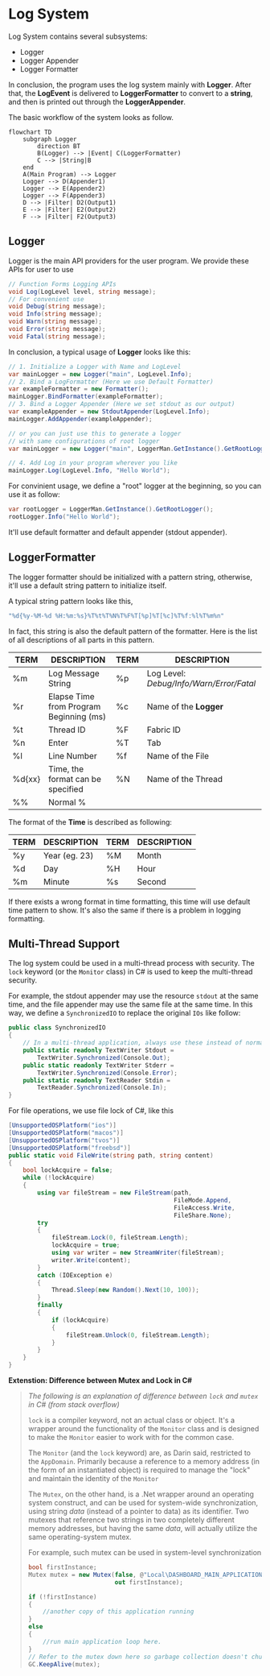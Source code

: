 # Log System

Log System contains several subsystems:
+ Logger
+ Logger Appender
+ Logger Formatter

In conclusion, the program uses the log system mainly with **Logger**. After that, the **LogEvent** is delivered to **LoggerFormatter** to convert to a **string**, and then is printed out through the **LoggerAppender**.

The basic workflow of the system looks as follow.
```mermaid
flowchart TD
    subgraph Logger
        direction BT
        B(Logger) --> |Event| C(LoggerFormatter)
        C --> |String|B
    end
    A(Main Program) --> Logger
    Logger --> D(Appender1)
    Logger --> E(Appender2)
    Logger --> F(Appender3)
    D --> |Filter| D2(Output1)
    E --> |Filter| E2(Output2)
    F --> |Filter| F2(Output3)
```

## Logger
Logger is the main API providers for the user program. We provide these APIs for user to use
```csharp
// Function Forms Logging APIs
void Log(LogLevel level, string message);
// For convenient use
void Debug(string message);
void Info(string message);
void Warn(string message);
void Error(string message);
void Fatal(string message);
```
In conclusion, a typical usage of **Logger** looks like this:
```csharp
// 1. Initialize a Logger with Name and LogLevel
var mainLogger = new Logger("main", LogLevel.Info);
// 2. Bind a LogFormatter (Here we use Default Formatter)
var exampleFormatter = new Formatter();
mainLogger.BindFormatter(exampleFormatter);
// 3. Bind a Logger Appender (Here we set stdout as our output)
var exampleAppender = new StdoutAppender(LogLevel.Info);
mainLogger.AddAppender(exampleAppender);

// or you can just use this to generate a logger
// with same configurations of root logger
var mainLogger = new Logger("main", LoggerMan.GetInstance().GetRootLogger());

// 4. Add Log in your program wherever you like
mainLogger.Log(LogLevel.Info, "Hello World");
```

For convinient usage, we define a "root" logger at the beginning, so you can use it as follow:

```csharp
var rootLogger = LoggerMan.GetInstance().GetRootLogger();
rootLogger.Info("Hello World");
```

It'll use default formatter and default appender (stdout appender).

## LoggerFormatter

The logger formatter should be initialized with a pattern string, otherwise, it'll use a default string pattern to initialize itself.

A typical string pattern looks like this,
```csharp
"%d{%y-%M-%d %H:%m:%s}%T%t%T%N%T%F%T[%p]%T[%c]%T%f:%l%T%m%n"
```
In fact, this string is also the default pattern of the formatter. Here is the list of all descriptions of all parts in this pattern.

| TERM   | DESCRIPTION                             | TERM | DESCRIPTION                              |
| ------ | --------------------------------------- | ---- | ---------------------------------------- |
| %m     | Log Message String                      | %p   | Log Level: *Debug/Info/Warn/Error/Fatal* |
| %r     | Elapse Time from Program Beginning (ms) | %c   | Name of the **Logger**                   |
| %t     | Thread ID                               | %F   | Fabric ID                                |
| %n     | Enter                                   | %T   | Tab                                      |
| %l     | Line Number                             | %f   | Name of the File                         |
| %d{xx} | Time, the format can be specified       | %N   | Name of the Thread                       |
| %%     | Normal %                                |      |                                          |

The format of the **Time** is described as following:

| TERM | DESCRIPTION   | TERM | DESCRIPTION |
| ---- | ------------- | ---- | ----------- |
| %y   | Year (eg. 23) | %M   | Month       |
| %d   | Day           | %H   | Hour        |
| %m   | Minute        | %s   | Second      |

If there exists a wrong format in time formatting, this time will use default time pattern to show. It's also the same if there is a problem in logging formatting.

## Multi-Thread Support

The log system could be used in a multi-thread process with security. The `lock` keyword (or the `Monitor` class) in C# is used to keep the multi-thread security.

For example, the stdout appender may use the resource `stdout` at the same time, and the file appender may use the same file at the same time. In this way, we define a `SynchronizedIO` to replace the original `IOs` like follow:

```csharp
public class SynchronizedIO
{
    // In a multi-thread application, always use these instead of normal IOs
    public static readonly TextWriter Stdout = 
        TextWriter.Synchronized(Console.Out);
    public static readonly TextWriter Stderr = 
        TextWriter.Synchronized(Console.Error);
    public static readonly TextReader Stdin = 
        TextReader.Synchronized(Console.In);
}
```

For file operations, we use file lock of C#, like this

```csharp
[UnsupportedOSPlatform("ios")]
[UnsupportedOSPlatform("macos")]
[UnsupportedOSPlatform("tvos")]
[UnsupportedOSPlatform("freebsd")]
public static void FileWrite(string path, string content)
{
    bool lockAcquire = false;
    while (!lockAcquire)
    {
        using var fileStream = new FileStream(path, 
                                              FileMode.Append, 
                                              FileAccess.Write, 
                                              FileShare.None);
        try
        {
            fileStream.Lock(0, fileStream.Length);
            lockAcquire = true;
            using var writer = new StreamWriter(fileStream);
            writer.Write(content);
        }
        catch (IOException e)
        {
            Thread.Sleep(new Random().Next(10, 100));
        }
        finally
        {
            if (lockAcquire)
            {
                fileStream.Unlock(0, fileStream.Length);
            }
        }
    }
}
```



**Extenstion: Difference between Mutex and Lock in C#**

> *The following is an explanation of difference between `lock` and `mutex` in C# (from stack overflow)*
>
> `lock` is a compiler keyword, not an actual class or object. It's a wrapper around the functionality of the `Monitor` class and is designed to make the `Monitor` easier to work with for the common case.
>
> The `Monitor` (and the `lock` keyword) are, as Darin said, restricted to the `AppDomain`. Primarily because a reference to a memory address (in the form of an instantiated object) is required to manage the "lock" and maintain the identity of the `Monitor`
>
> The `Mutex`, on the other hand, is a .Net wrapper around an operating system construct, and can be used for system-wide synchronization, using string *data* (instead of a pointer to data) as its identifier. Two mutexes that reference two strings in two completely different memory addresses, but having the same *data*, will actually utilize the same operating-system mutex.
>
> For example, such mutex can be used in system-level synchronization
>
> ```csharp
> bool firstInstance;
> Mutex mutex = new Mutex(false, @"Local\DASHBOARD_MAIN_APPLICATION", 
>                         out firstInstance);
> 
> if (!firstInstance)
> {
>     //another copy of this application running 
> }
> else
> {
>     //run main application loop here.
> }
> // Refer to the mutex down here so garbage collection doesn't chuck it out.
> GC.KeepAlive(mutex);
> ```

